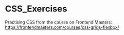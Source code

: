 # CSS_Exercises

Practising CSS from the course on Frontend Masters: https://frontendmasters.com/courses/css-grids-flexbox/

